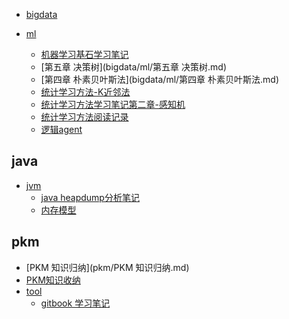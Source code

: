 - [bigdata](bigdata/README.md)

- [ml]()
    - [机器学习基石学习笔记](bigdata/ml/机器学习基石学习笔记.md)
    - [第五章 决策树](bigdata/ml/第五章 决策树.md)
    - [第四章 朴素贝叶斯法](bigdata/ml/第四章 朴素贝叶斯法.md)
    - [统计学习方法-K近邻法](bigdata/ml/统计学习方法-K近邻法.md)
    - [统计学习方法学习笔记第二章-感知机](bigdata/ml/统计学习方法第二章-感知机.md)
    - [统计学习方法阅读记录](bigdata/ml/统计学习方法阅读记录.md)
    - [逻辑agent](bigdata/ml/逻辑agent.md)

## java

- [jvm]()
    - [java heapdump分析笔记](java/jvm/heapdump分析.md)
    - [内存模型](java/jvm/jvm内存模型及gc.md)

## pkm

- [PKM 知识归纳](pkm/PKM 知识归纳.md)
- [PKM知识收纳](pkm/PKM知识收纳.md)
- [tool]()
    - [gitbook 学习笔记](pkm/tool/gitbook学习.md)